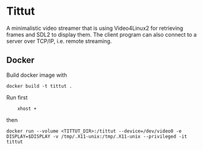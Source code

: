 # Tittut

A minimalistic video streamer that is using Video4Linux2 for retrieving frames
and SDL2 to display them. The client program can also connect to a server over
TCP/IP, i.e. remote streaming.

## Docker

Build docker image with
```
docker build -t tittut .
```
Run first
```
    xhost +
```
then
```
docker run --volume <TITTUT_DIR>:/tittut --device=/dev/video0 -e DISPLAY=$DISPLAY -v /tmp/.X11-unix:/tmp/.X11-unix --privileged -it tittut
```
